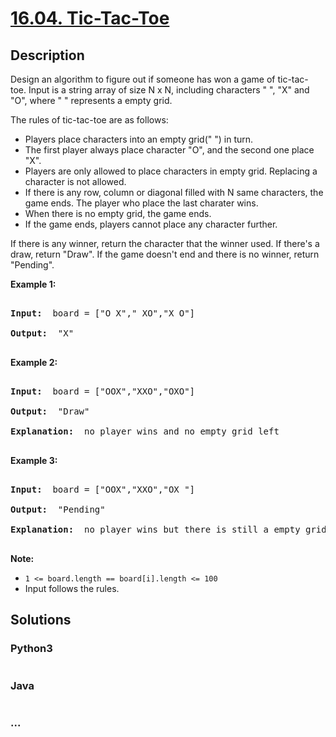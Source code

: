 # [16.04. Tic-Tac-Toe](https://leetcode-cn.com/problems/tic-tac-toe-lcci)

## Description
<p>Design an algorithm to figure out if someone has won a game of tic-tac-toe.&nbsp;Input is a string array&nbsp;of size N x N, including characters &quot; &quot;, &quot;X&quot; and &quot;O&quot;, where &quot; &quot; represents a empty grid.</p>



<p>The rules of tic-tac-toe are as follows:</p>



<ul>
	<li>Players place characters into an empty grid(&quot; &quot;) in turn.</li>
	<li>The first player always place character &quot;O&quot;, and the second one place &quot;X&quot;.</li>
	<li>Players are only allowed to place characters in empty grid. Replacing a character is not allowed.</li>
	<li>If there is any row, column or diagonal filled with N&nbsp;same characters, the game ends. The player who place the last charater wins.</li>
	<li>When there is no empty grid, the game ends.</li>
	<li>If the game ends, players cannot place any character further.</li>
</ul>



<p>If there is any winner, return the character that the winner used. If there&#39;s a draw, return &quot;Draw&quot;. If the game doesn&#39;t end and there is no winner, return &quot;Pending&quot;.</p>



<p><strong>Example 1: </strong></p>



<pre>

<strong>Input: </strong> board = [&quot;O X&quot;,&quot; XO&quot;,&quot;X O&quot;]

<strong>Output: </strong> &quot;X&quot;

</pre>



<p><strong>Example 2: </strong></p>



<pre>

<strong>Input: </strong> board = [&quot;OOX&quot;,&quot;XXO&quot;,&quot;OXO&quot;]

<strong>Output: </strong> &quot;Draw&quot;

<strong>Explanation: </strong> no player wins and no empty grid left

</pre>



<p><strong>Example 3: </strong></p>



<pre>

<strong>Input: </strong> board = [&quot;OOX&quot;,&quot;XXO&quot;,&quot;OX &quot;]

<strong>Output: </strong> &quot;Pending&quot;

<strong>Explanation: </strong> no player wins but there is still a empty grid

</pre>



<p><strong>Note: </strong></p>



<ul>
	<li><code>1 &lt;= board.length == board[i].length &lt;= 100</code></li>
	<li>Input follows the rules.</li>
</ul>




## Solutions


### Python3

```python

```

### Java

```java

```

### ...
```

```
